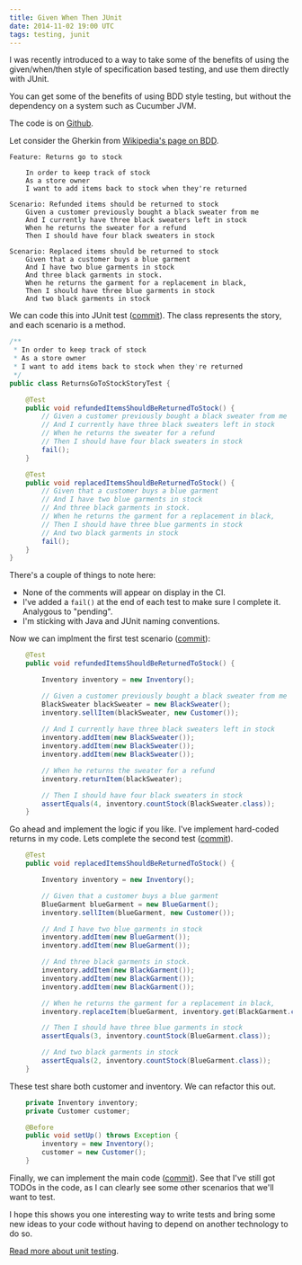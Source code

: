 ```yaml
---
title: Given When Then JUnit
date: 2014-11-02 19:00 UTC
tags: testing, junit
---
```

I was recently introduced to a way to take some of the benefits of using the given/when/then style of specification based testing, and use them directly with JUnit.

You can get some of the benefits of using BDD style testing, but without the dependency on a system such as Cucumber JVM.

The code is on [Github](https://github.com/alexec/givenwhenthenjunit).

Let consider the Gherkin from [Wikipedia's page on BDD](http://en.wikipedia.org/wiki/Behavior-driven_development).

~~~gherkin
Feature: Returns go to stock

	In order to keep track of stock
	As a store owner
	I want to add items back to stock when they're returned

Scenario: Refunded items should be returned to stock
	Given a customer previously bought a black sweater from me
	And I currently have three black sweaters left in stock
	When he returns the sweater for a refund
	Then I should have four black sweaters in stock

Scenario: Replaced items should be returned to stock
	Given that a customer buys a blue garment
	And I have two blue garments in stock
	And three black garments in stock.
	When he returns the garment for a replacement in black,
	Then I should have three blue garments in stock
	And two black garments in stock
~~~

We can code this into JUnit test ([commit](https://github.com/alexec/givenwhenthenjunit/commit/2f5527ce11869bfae86a84428183e395cf1425d5)). The class represents the story, and each scenario is a method.

~~~java
/**
 * In order to keep track of stock
 * As a store owner
 * I want to add items back to stock when they're returned
 */
public class ReturnsGoToStockStoryTest {

    @Test
    public void refundedItemsShouldBeReturnedToStock() {
        // Given a customer previously bought a black sweater from me
        // And I currently have three black sweaters left in stock
        // When he returns the sweater for a refund
        // Then I should have four black sweaters in stock
        fail();
    }

    @Test
    public void replacedItemsShouldBeReturnedToStock() {
        // Given that a customer buys a blue garment
        // And I have two blue garments in stock
        // And three black garments in stock.
        // When he returns the garment for a replacement in black,
        // Then I should have three blue garments in stock
        // And two black garments in stock
        fail();
    }
}
~~~

There's a couple of things to note here:

* None of the comments will appear on  display in the CI.
* I've added a `fail()` at the end of each test to make sure I complete it. Analygous to "pending".
* I'm sticking with Java and JUnit naming conventions.

Now we can implment the first test scenario ([commit](https://github.com/alexec/givenwhenthenjunit/commit/7c964872a44056f374faee97ae2d28ee2b1c40eb)):

~~~java
    @Test
    public void refundedItemsShouldBeReturnedToStock() {

        Inventory inventory = new Inventory();

        // Given a customer previously bought a black sweater from me
        BlackSweater blackSweater = new BlackSweater();
        inventory.sellItem(blackSweater, new Customer());
        
        // And I currently have three black sweaters left in stock
        inventory.addItem(new BlackSweater());
        inventory.addItem(new BlackSweater());
        inventory.addItem(new BlackSweater());

        // When he returns the sweater for a refund
        inventory.returnItem(blackSweater);

        // Then I should have four black sweaters in stock
        assertEquals(4, inventory.countStock(BlackSweater.class));
    }
~~~

Go ahead and implement the logic if you like. I've implement hard-coded returns in my code. Lets complete the second test ([commit](https://github.com/alexec/givenwhenthenjunit/commit/8a4ddf75e06148a13674417032d4988898ec93ba)).

~~~java
    @Test
    public void replacedItemsShouldBeReturnedToStock() {

        Inventory inventory = new Inventory();

        // Given that a customer buys a blue garment
        BlueGarment blueGarment = new BlueGarment();
        inventory.sellItem(blueGarment, new Customer());

        // And I have two blue garments in stock
        inventory.addItem(new BlueGarment());
        inventory.addItem(new BlueGarment());

        // And three black garments in stock.
        inventory.addItem(new BlackGarment());
        inventory.addItem(new BlackGarment());
        inventory.addItem(new BlackGarment());

        // When he returns the garment for a replacement in black,
        inventory.replaceItem(blueGarment, inventory.get(BlackGarment.class));

        // Then I should have three blue garments in stock
        assertEquals(3, inventory.countStock(BlueGarment.class));

        // And two black garments in stock
        assertEquals(2, inventory.countStock(BlueGarment.class));
    }
~~~
These test share both customer and inventory. We can refactor this out.

~~~java
    private Inventory inventory;
    private Customer customer;

    @Before
    public void setUp() throws Exception {
        inventory = new Inventory();
        customer = new Customer();
    }
~~~

Finally, we can implement the main code ([commit](https://github.com/alexec/givenwhenthenjunit/commit/83409db87271dffb9b634819e1afb9e2937173fd)). See that I've still got TODOs in the code, as I can clearly see some other scenarios that we'll want to test.

I hope this shows you one interesting way to write tests and bring some new ideas to your code without having to depend on another technology to do so.

[Read more about unit testing](http://www.alexecollins.com/tags/testing/).
